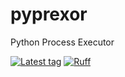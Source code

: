 # pyprexor
Python Process Executor

[![Latest tag](https://badgen.net/github/tag/NickSebClark/pyprexor/)](https://github.com/NickSebClark/pyprexor/tags)
[![Ruff](https://img.shields.io/endpoint?url=https://raw.githubusercontent.com/astral-sh/ruff/main/assets/badge/v2.json)](https://github.com/astral-sh/ruff)

